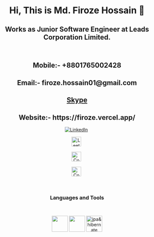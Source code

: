 <p>
<h1 align="center"><b>Hi, This is Md. Firoze Hossain 👋</b></h1>
</p>
<p>
<h2 align="center"><b>Works as Junior Software Engineer at Leads Corporation Limited.</b></h2>
</p>
<br />
<p>
<h2 align="center"><b>Mobile:- +8801765002428</b></h2>
</p>
<p>
<h2 align="center"><b>Email:- firoze.hossain01@gmail.com</b></h2>
</p>

<p>
<h2  align="center"><a href="https://join.skype.com/invite/vFAsw3su2WLa?chat">Skype</a></h2>


</p>

<p>
<h2 align="center"><b>Website:- https://firoze.vercel.app/</b></h2>
</p>

<p align="center">
<a href="https://www.linkedin.com/in/firoze-hossain/"><img src="https://img.shields.io/badge/Linkedin-blue?style=for-the-badge&logo=linkedin&logoColor=white" alt="LinkedIn" /></a>&nbsp;
</p>

<p align="center">
<a href="https://leetcode.com/firoze_hossain/"><img src="https://assets.leetcode.com/static_assets/public/webpack_bundles/images/logo-dark.e99485d9b.svg" alt="LeetCode" height="30" /></a>&nbsp;
</p>

<p align="center">
<a href="https://www.codechef.com/users/firoze_hossain"><img src="https://cdn.codechef.com/images/cc-logo.svg" alt="CodeChef" height="30" /></a>&nbsp;
</p>

<p align="center">
<a href="https://codeforces.com/profile/firoze.hossain"><img src="https://codeforces.org/s/53848/images/codeforces-sponsored-by-ton.png" alt="CodeForces" height="30" /></a>&nbsp;
</p>

<br />

<p>
<h3 align="center"> Languages and Tools</h3>
</p>

<br />

<p align="center">
     <!-- Java -->
    <img src="https://github.com/roze28/Essential_Images/blob/master/java.png" width="50" height="50">
    <!-- Spring Boot -->
    <img src="https://github.com/roze28/Essential_Images/blob/master/spring%20boot.png" width="50" height="50">
    <!-- JPA & Hibernate -->
    <a href="https://developer.mozilla.org/en-US/docs/Web/JavaScript" target="_blank"> 
        <img src="https://github.com/roze28/Essential_Images/blob/master/jpa-hibernate.png" alt="jpa&hibernate" width="50" height="50"/> 
    </a>
</p>











